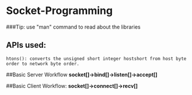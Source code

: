# Socket-Programming
###Tip: use "man" command to read about the libraries
## APIs used:
```
htons(): converts the unsigned short integer hostshort from host byte order to network byte order. 
```

##Basic Server Workflow 
**socket[]->bind[]->listen[]->accept[]**

##Basic Client Workflow: 
**socket[]->connect[]->recv[]**


